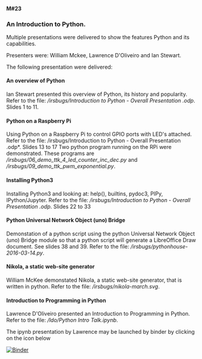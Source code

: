 #### M#23

### An Introduction to Python.

Multiple presentations were delivered to show the features Python and its capabilities.

Presenters were: William Mckee, Lawrence D'Oliveiro and Ian Stewart.

The following presentation were delivered:

#### An overview of Python

Ian Stewart presented this overview of Python, its history and popularity.
Refer to the file: */irsbugs/Introduction to Python - Overall Presentation .odp*. Slides 1 to 11.

#### Python on a Raspberry Pi

Using Python on a Raspberry Pi to control GPIO ports with LED's attached.
Refer to the file: /irsbugs/Introduction to Python - Overall Presentation .odp*. Slides 13 to 17
Two python program running on the RPi were demonstrated. These programs are 
*/irsbugs/06_demo_ttk_4_led_counter_inc_dec.py* and */irsbugs/09_demo_ttk_pwm_exponential.py*.

#### Installing Python3 

Installing Python3 and looking at: help(), builtins, pydoc3, PIPy, IPython/Jupyter.
Refer to the file: */irsbugs/Introduction to Python - Overall Presentation .odp*. Slides 22 to 33

#### Python Universal Network Object (uno) Bridge

Demonstation of a python script using the python Universal Network Object (uno) Bridge module so that 
a python script will generate a LibreOffice Draw document. See slides 38 and 39.
Refer to the file: */irsbugs/pythonhouse-2016-03-14.py*.

#### Nikola, a static web-site generator

William McKee demonstated Nikola, a static web-site generator, that is written in python.
Refer to the file: */irsbugs/nikola-march.svg*.

#### Introduction to Programming in Python

Lawrence D'Oliveiro presented an Introduction to Programming in Python. 
Refer to the file: 	*/ldo/Python Intro Talk.ipynb*.

The ipynb presentation by Lawrence may be launched by binder by clicking on the icon below

[![Binder](https://mybinder.org/badge_logo.svg)](https://mybinder.org/v2/gh/HamPUG/meetings/master?filepath=2016%2F2016-03-14%2Fldo%2FPython%20Intro%20Talk.ipynb)
